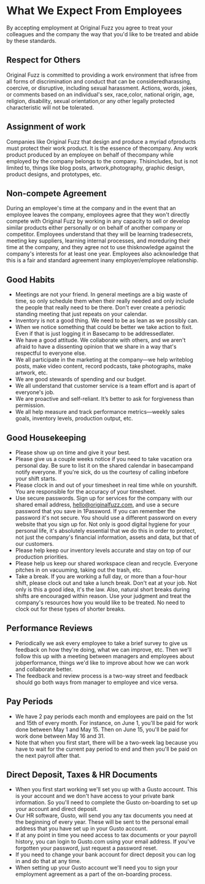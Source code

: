 # What We Expect From Employees
By accepting employment at Original Fuzz you agree to treat your colleagues and the company the way that you'd like to be treated and abide by these standards.

## Respect for Others
Original​ ​Fuzz​ ​is​ ​committed​ ​to​ ​providing​ ​a​ ​work​ ​environment that​ ​is​ ​free​ ​from​ ​all​ ​forms​ ​of​ ​discrimination​ ​and​ ​conduct that​ ​can​ ​be​ ​considered​ ​harassing,​ ​coercive,​ ​or​ ​disruptive, including​ ​sexual​ ​harassment.​ ​​ ​Actions,​ ​words,​ ​jokes,​ ​or comments​ ​based​ ​on​ ​an​ ​individual's​ ​sex,​ ​race,​ ​color, national​ ​origin,​ ​age,​ ​religion,​ ​disability,​ ​sexual orientation,​ ​or​ ​any​ ​other​ ​legally​ ​protected​ ​characteristic will​ ​not​ ​be​ ​tolerated.

## Assignment of work
Companies​ ​like​ ​Original​ ​Fuzz​ ​that​ ​design​ ​and​ ​produce​ ​a myriad​ ​of​ ​products​ ​must​ ​protect​ ​their​ ​work​ ​product.​ ​It​ ​is the​ ​essence​ ​of​ ​the​ ​company.​ ​Any​ ​work​ ​product​ ​produced​ ​by​ ​an employee​ ​on​ ​behalf​ ​of​ ​the​ ​company​ ​while​ ​employed​ ​by​ ​the company​ ​belongs​ ​to​ ​the​ ​company.​ ​This​ ​includes,​ ​but​ ​is​ ​not limited​ ​to,​ ​things​ ​like​ ​blog​ ​posts,​ ​artwork,​ ​photography, graphic​ ​design,​ ​product​ ​designs,​ ​and​ ​prototypes,​ ​etc.

## Non-compete Agreement
During an employee's time at the company and in​ ​the​ ​event​ ​that​ ​an​ ​employee​ ​leaves​ ​the​ ​company,​ employees agree​ ​that​ ​they​ ​won't​ ​directly​ ​compete​ ​with​ ​Original​ ​Fuzz by​ working in any capacity to sell or develop ​similar​ ​products​ ​either​ ​personally​ ​or​ ​on​ ​behalf of​ ​another​ ​company​ ​or​ ​competitor. ​Employees​ ​understand​ ​that they​ ​will​ ​be​ ​learning​ ​trade​ ​secrets,​ ​meeting​ ​key​ ​suppliers, learning​ ​internal​ ​processes,​ ​and​ ​more​ ​during​ ​their​ ​time​ ​at the​ ​company,​ ​and​ ​they​ ​agree​ ​not​ ​to​ use​ ​this​ ​knowledge against​ ​the​ ​company's​ ​interests​ ​for​ ​at​ ​least​ ​one​ ​year. Employees​ ​also​ ​acknowledge​ ​that​ ​this​ ​is​ ​a​ ​fair​ ​and​ ​standard agreement​ ​in​ ​any​ ​employer/employee​ ​relationship.

## Good Habits
* Meetings are not your friend. In general meetings are a big waste of time, so only schedule them when their really needed and only include the people that really need to be there. Don't ever create a periodic standing meeting that just repeats on your calendar.
* Inventory is not a good thing. We need to be as lean as we possibly can.
* When​ ​we​ ​notice​ ​something​ ​that​ ​could​ ​be​ ​better​ ​we​ ​take action​ ​to​ ​fix​ ​it.​ ​Even​ ​if​ ​that​ ​is​ ​just​ ​logging​ ​it​ ​in Basecamp​ ​to​ ​be​ ​addressed​ ​later.
* We​ ​have​ ​a​ ​good​ ​attitude.​ ​We​ ​collaborate​ ​with​ ​others,​ ​and​ ​we aren't​ ​afraid​ ​to​ ​have​ ​a​ ​dissenting​ ​opinion​ ​that​ ​we​ ​share​ ​in a​ ​way​ ​that's​ ​respectful​ ​to​ ​everyone​ ​else.
* We​ ​all​ ​participate​ ​in​ ​the​ ​marketing​ ​at​ ​the​ ​company—we​ ​help write​ ​blog​ ​posts,​ ​make​ ​video​ ​content,​ ​record​ ​podcasts,​ ​take photographs,​ ​make​ ​artwork,​ ​etc.
* We​ ​are​ ​good​ ​stewards​ ​of​ ​spending​ ​and​ ​our​ ​budget.
* We​ ​all​ ​understand​ ​that​ ​customer​ ​service​ ​is​ ​a​ ​team​ ​effort and​ ​is​ ​a​ ​part​ ​of​ ​everyone's​ ​job.
* We​ ​are​ ​proactive​ ​and​ ​self-reliant.​ ​It’s​ ​better​ ​to​ ​ask​ ​for forgiveness​ ​than​ ​permission.
* We​ ​all​ ​help​ ​measure​ ​and​ ​track​ ​performance​ ​metrics—weekly sales​ ​goals,​ ​inventory​ ​levels,​ ​production​ ​output,​ ​etc.

## Good Housekeeping
* Please​ ​show​ ​up​ ​on​ ​time​ ​and​ ​give​ ​it​ ​your​ ​best.
* Please​ ​give​ ​us​ ​a​ ​couple​ ​weeks​ ​notice​ ​if​ ​you​ ​need​ ​to​ ​take vacation​ ​or​ ​a​ ​personal​ ​day.​ ​Be​ ​sure​ ​to​ ​list​ ​it​ ​on​ ​the shared​ ​calendar​ ​in​ ​basecamp​ ​and​ ​notify​ ​everyone.​ ​If​ ​you're sick,​ ​do​ ​us​ ​the​ ​courtesy​ ​of​ ​calling​ ​in​ ​before​ ​your​ ​shift starts.
* Please​ ​clock​ ​in​ ​and​ ​out​ ​of​ ​your​ ​timesheet​ ​in​ ​real​ ​time while​ ​on​ ​your​ ​shift. You are responsible for the accuracy of your timesheet.
* Use secure passwords. Sign up for services for the company with our shared email address, hello@originalfuzz.com, and use a secure password that you save in 1Password. If you can remember the password it's not secure. You should use a different password on every website that you sign up for. Not only is good digital hygiene for your personal life, it's absolutely essential that we do this in order to protect, not just the company's financial information, assets and data, but that of our customers.
* Please​ ​help​ ​keep​ ​our​ ​inventory​ ​levels​ ​accurate​ ​and​ stay on top of our production priorities.
* Please​ ​help​ ​us​ ​keep​ ​our​ ​shared​ ​workspace​ ​clean and recycle.​ ​Everyone pitches​ ​in​ ​on​ ​vacuuming,​ ​taking​ ​out​ ​the​ ​trash,​ ​etc.
* Take a break. If you are working a full day, or more than a four-hour shift, please clock out and take a lunch break. Don't eat at your job. Not only is this a good idea, it's the law. Also, natural short breaks during shifts are encouraged within reason. Use your judgment and treat the company's resources how you would like to be treated. No need to clock out for these types of shorter breaks.

## Performance Reviews
* Periodically​ ​we​ ​ask​ ​every​ ​employee​ ​to​ ​take​ ​a​ ​brief​ ​survey to​ ​give​ ​us​ ​feedback​ ​on​ ​how​ ​they're​ ​doing,​ ​what​ ​we​ ​can improve,​ ​etc.​ ​Then​ ​we'll​ ​follow​ ​this​ ​up​ ​with​ ​a​ ​meeting between​ ​managers​ ​and​ ​employees​ ​about​ ​job​ ​performance, things​ ​we'd​ ​like​ ​to​ ​improve​ ​about​ ​how​ ​we​ ​can​ ​work​ ​and collaborate​ ​better.
* The​ ​feedback​ ​and​ ​review​ ​process​ ​is​ ​a​ ​two-way​ ​street​ ​and feedback​ ​should​ ​go​ ​both​ ​ways​ ​from​ ​manager​ ​to​ ​employee​ ​and vice​ ​versa.

## Pay Periods
* We have 2 pay periods each month and employees are paid on the 1st and 15th of every month. For instance, on June 1, you'll be paid for work done between May 1 and May 15. Then on June 15, you'll be paid for work done between May 16 and 31.
* Note that when you first start, there will be a two-week lag because you have to wait for the current pay period to end and then you'll be paid on the next payroll after that.

## Direct Deposit, Taxes & HR Documents
* When you first start working we'll set you up with a Gusto account. This is your account and we don't have access to your private bank information. So you'll need to complete the Gusto on-boarding to set up your account and direct deposit.
* Our HR software, Gusto, will send you any tax documents you need at the beginning of every year. These will be sent to the personal email address that you have set up in your Gusto account.
* If at any point in time you need access to tax documents or your payroll history, you can login to Gusto.com using your email address. If you've forgotten your password, just request a password reset.
* If you need to change your bank account for direct deposit you can log in and do that at any time.
* When setting up your Gusto account we'll need you to sign your employment agreement as a part of the on-boarding process. 
